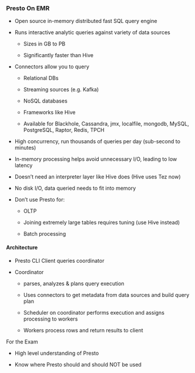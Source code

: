 ### Presto On EMR

* Open source in-memory distributed fast SQL query engine

* Runs interactive analytic queries against variety of data sources

    * Sizes in GB to PB

    * Significantly faster than Hive

* Connectors allow you to query

    * Relational DBs

    * Streaming sources (e.g. Kafka)

    * NoSQL databases

    * Frameworks like Hive

    * Available for Blackhole, Cassandra, jmx, localfile, mongodb, MySQL, PostgreSQL, Raptor, Redis, TPCH

* High concurrency, run thousands of queries per day (sub-second to minutes)

* In-memory processing helps avoid unnecessary I/O, leading to low latency

* Doesn’t need an interpreter layer like Hive does (Hive uses Tez now)

* No disk I/O, data queried needs to fit into memory

* Don’t use Presto for:

    * OLTP

    * Joining extremely large tables requires tuning (use Hive instead)

    * Batch processing

#### Architecture

* Presto CLI Client queries coordinator

* Coordinator 

    * parses, analyzes & plans query execution

    * Uses connectors to get metadata from data sources and build query plan

    * Scheduler on coordinator performs execution and assigns processing to workers

    * Workers process rows and return results to client

For the Exam

* High level understanding of Presto

* Know where Presto should and should NOT be used
